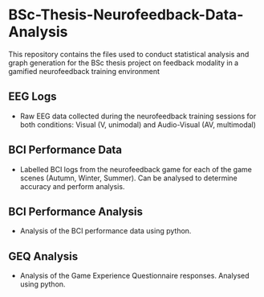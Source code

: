 # BSc-Thesis-Neurofeedback-Data-Analysis
This repository contains the files used to conduct statistical analysis and graph generation for the BSc thesis project on feedback modality in a gamified neurofeedback training environment


## EEG Logs 
- Raw EEG data collected during the neurofeedback training sessions for both conditions: Visual (V, unimodal) and Audio-Visual (AV, multimodal)

## BCI Performance Data
- Labelled BCI logs from the neurofeedback game for each of the game scenes (Autumn, Winter, Summer). Can be analysed to determine accuracy and perform analysis.

## BCI Performance Analysis 
- Analysis of the BCI performance data using python.

## GEQ Analysis 
- Analysis of the Game Experience Questionnaire responses. Analysed using python. 
